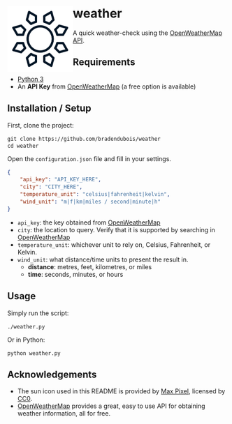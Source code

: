 <div>
  <img align="left" width="150px" src="icon.png" alt="Sun icon" />
  <h1 margin="auto">weather</h1>
</div>


A quick weather-check using the [OpenWeatherMap API](https://openweathermap.org/).

## Requirements

- [Python 3](https://www.python.org/)
- An **API Key** from [OpenWeatherMap](https://openweathermap.org/api) (a free option is available)

## Installation / Setup

First, clone the project:

```shell_script
git clone https://github.com/bradendubois/weather
cd weather
```

Open the ``configuration.json`` file and fill in your settings.

```json
{
    "api_key": "API_KEY_HERE",
    "city": "CITY_HERE",
    "temperature_unit": "celsius|fahrenheit|kelvin",
    "wind_unit": "m|f|km|miles / second|minute|h"  
}
```

- ``api_key``: the key obtained from [OpenWeatherMap](https://openweathermap.org/)
- ``city``: the location to query. Verify that it is supported by searching in [OpenWeatherMap](https://openweathermap.org/)
- ``temperature_unit``: whichever unit to rely on, Celsius, Fahrenheit, or Kelvin.
- ``wind_unit``: what distance/time units to present the result in. 
    - **distance**: metres, feet, kilometres, or miles
    - **time**: seconds, minutes, or hours

## Usage

Simply run the script:

```shell_script
./weather.py
```

Or in Python:

```shell_script
python weather.py
```

## Acknowledgements

- The sun icon used in this README is provided by [Max Pixel](https://www.maxpixel.net/Icon-Climate-Sky-Summer-Sun-Sunny-Weather-2947294), licensed by [CC0](https://creativecommons.org/publicdomain/zero/1.0/deed.en). 
- [OpenWeatherMap](https://openweathermap.org/) provides a great, easy to use API for obtaining weather information, all for free.

